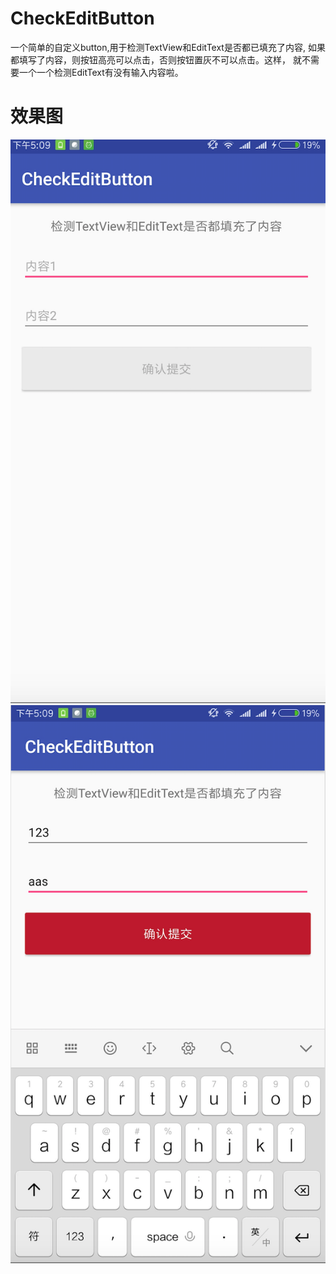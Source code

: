 # CheckEditButton
一个简单的自定义button,用于检测TextView和EditText是否都已填充了内容,
如果都填写了内容，则按钮高亮可以点击，否则按钮置灰不可以点击。这样，
就不需要一个一个检测EditText有没有输入内容啦。

# 效果图
![normal1](https://github.com/TroyRay/CheckEditButton/blob/master/pics/jietu1.png)
![normal2](https://github.com/TroyRay/CheckEditButton/blob/master/pics/jietu2.png)